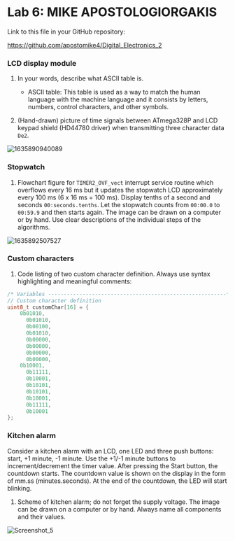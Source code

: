 # Lab 6: MIKE APOSTOLOGIORGAKIS

Link to this file in your GitHub repository:

https://github.com/apostomike4/Digital_Electronics_2

### LCD display module

1. In your words, describe what ASCII table is.
   * ASCII table: This table is used as a way to match the human language with the machine language and it consists by letters, numbers, control characters, and other symbols.

2. (Hand-drawn) picture of time signals between ATmega328P and LCD keypad shield (HD44780 driver) when transmitting three character data `De2`.

![1635890940089](https://user-images.githubusercontent.com/91612253/139958938-0e921ec2-ef19-4562-9006-5865a79118d6.jpg)



### Stopwatch

1. Flowchart figure for `TIMER2_OVF_vect` interrupt service routine which overflows every 16&nbsp;ms but it updates the stopwatch LCD approximately every 100&nbsp;ms (6 x 16&nbsp;ms = 100&nbsp;ms). Display tenths of a second and seconds `00:seconds.tenths`. Let the stopwatch counts from `00:00.0` to `00:59.9` and then starts again. The image can be drawn on a computer or by hand. Use clear descriptions of the individual steps of the algorithms.

![1635892507527](https://user-images.githubusercontent.com/91612253/139961164-68241fd4-6b5d-4d6e-8697-b51197c11f46.jpg)


### Custom characters

1. Code listing of two custom character definition. Always use syntax highlighting and meaningful comments:

```c
/* Variables ---------------------------------------------------------*/
// Custom character definition
uint8_t customChar[16] = {
    0b01010,
	  0b01010,
	  0b00100,
	  0b01010,
	  0b00000,
	  0b00000,
	  0b00000,
	  0b00000,
    0b10001,
	  0b11111,
	  0b10001,
	  0b10101,
	  0b10101,
	  0b10001,
	  0b11111,
	  0b10001
};
```


### Kitchen alarm

Consider a kitchen alarm with an LCD, one LED and three push buttons: start, +1 minute, -1 minute. Use the +1/-1 minute buttons to increment/decrement the timer value. After pressing the Start button, the countdown starts. The countdown value is shown on the display in the form of mm.ss (minutes.seconds). At the end of the countdown, the LED will start blinking.

1. Scheme of kitchen alarm; do not forget the supply voltage. The image can be drawn on a computer or by hand. Always name all components and their values.

![Screenshot_5](https://user-images.githubusercontent.com/91612253/139961807-6f01db65-2056-47b2-bb3a-c4d60d38759b.png)

